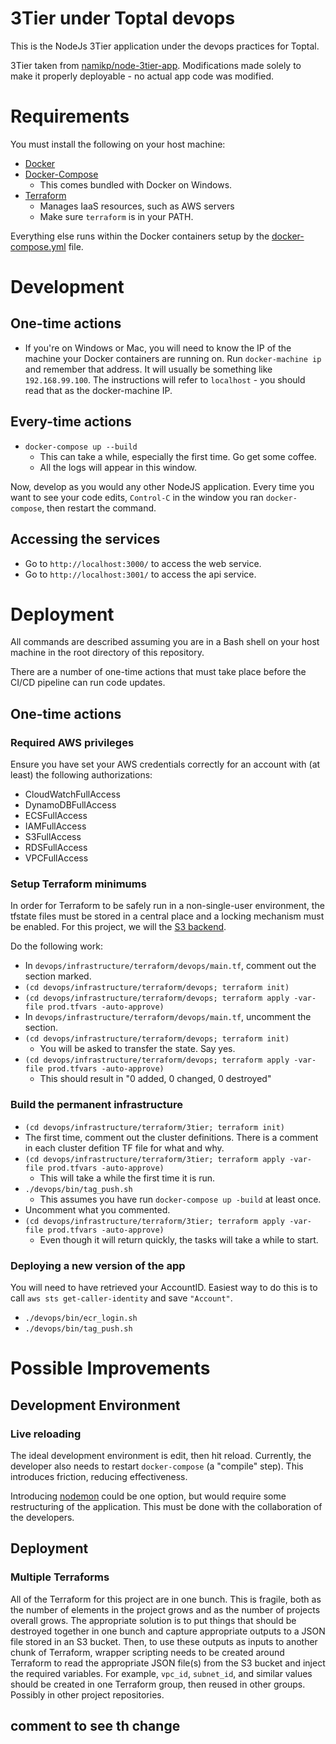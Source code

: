 # 3Tier under Toptal devops

This is the NodeJs 3Tier application under the devops practices for Toptal.

3Tier taken from [namikp/node-3tier-app](https://git.toptal.com/namikp/node-3tier-app). Modifications made solely to make it properly deployable - no actual app
code was modified.

# Requirements

You must install the following on your host machine:

* [Docker](https://www.docker.com/get-started)
* [Docker-Compose](https://docs.docker.com/compose/install/)
  * This comes bundled with Docker on Windows.
* [Terraform](https://www.terraform.io/downloads.html)
    * Manages IaaS resources, such as AWS servers
    * Make sure `terraform` is in your PATH.

Everything else runs within the Docker containers setup by the
[docker-compose.yml](docker-compose.yaml) file.

# Development

## One-time actions

* If you're on Windows or Mac, you will need to know the IP of the machine your
Docker containers are running on. Run `docker-machine ip` and remember that
address. It will usually be something like `192.168.99.100`. The instructions
will refer to `localhost` - you should read that as the docker-machine IP.

## Every-time actions

* `docker-compose up --build`
  * This can take a while, especially the first time. Go get some coffee.
  * All the logs will appear in this window.

Now, develop as you would any other NodeJS application. Every time you want to
see your code edits, `Control-C` in the window you ran `docker-compose`, then
restart the command.

## Accessing the services

* Go to `http://localhost:3000/` to access the web service.
* Go to `http://localhost:3001/` to access the api service.

# Deployment

All commands are described assuming you are in a Bash shell on your host
machine in the root directory of this repository.

There are a number of one-time actions that must take place before the CI/CD
pipeline can run code updates.

## One-time actions

### Required AWS privileges

Ensure you have set your AWS credentials correctly for an account with
(at least) the following authorizations:
  * CloudWatchFullAccess
  * DynamoDBFullAccess
  * ECSFullAccess
  * IAMFullAccess
  * S3FullAccess
  * RDSFullAccess
  * VPCFullAccess

### Setup Terraform minimums

In order for Terraform to be safely run in a non-single-user environment, the
tfstate files must be stored in a central place and a locking mechanism must be
enabled. For this project, we will the [S3 backend](https://www.terraform.io/docs/backends/types/s3.html).

Do the following work:

* In `devops/infrastructure/terraform/devops/main.tf`, comment out the section
marked.
* `(cd devops/infrastructure/terraform/devops; terraform init)`
* `(cd devops/infrastructure/terraform/devops; terraform apply -var-file prod.tfvars -auto-approve)`
* In `devops/infrastructure/terraform/devops/main.tf`, uncomment the section.
* `(cd devops/infrastructure/terraform/devops; terraform init)`
  * You will be asked to transfer the state. Say yes.
* `(cd devops/infrastructure/terraform/devops; terraform apply -var-file prod.tfvars -auto-approve)`
  * This should result in "0 added, 0 changed, 0 destroyed"

### Build the permanent infrastructure

* `(cd devops/infrastructure/terraform/3tier; terraform init)`
* The first time, comment out the cluster definitions. There is a comment in each cluster defition TF file for what and why.
* `(cd devops/infrastructure/terraform/3tier; terraform apply -var-file prod.tfvars -auto-approve)`
  * This will take a while the first time it is run.
* `./devops/bin/tag_push.sh`
  * This assumes you have run `docker-compose up -build` at least once.
* Uncomment what you commented.
* `(cd devops/infrastructure/terraform/3tier; terraform apply -var-file prod.tfvars -auto-approve)`
  * Even though it will return quickly, the tasks will take a while to start.

### Deploying a new version of the app

You will need to have retrieved your AccountID. Easiest way to do this is to
call `aws sts get-caller-identity` and save `"Account"`.

* `./devops/bin/ecr_login.sh`
* `./devops/bin/tag_push.sh`

# Possible Improvements

## Development Environment

### Live reloading

The ideal development environment is edit, then hit reload. Currently, the
developer also needs to restart `docker-compose` (a "compile" step). This
introduces friction, reducing effectiveness.

Introducing [nodemon](https://nodemon.io/) could be one option, but would
require some restructuring of the application. This must be done with the
collaboration of the developers.

## Deployment

### Multiple Terraforms

All of the Terraform for this project are in one bunch. This is fragile,
both as the number of elements in the project grows and as the number of
projects overall grows. The appropriate solution is to put things that should
be destroyed together in one bunch and capture appropriate outputs to a JSON
file stored in an S3 bucket. Then, to use these outputs as inputs to another
chunk of Terraform, wrapper scripting needs to be created around Terraform to
read the appropriate JSON file(s) from the S3 bucket and inject the required
variables. For example, `vpc_id`, `subnet_id`, and similar values should be
created in one Terraform group, then reused in other groups. Possibly in other
project repositories.

## comment to see th change
